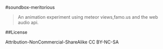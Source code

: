 #soundbox-meritorious
> An animation experiment using meteor views,famo.us and the web audio api.  

##License

Attribution-NonCommercial-ShareAlike 
CC BY-NC-SA
